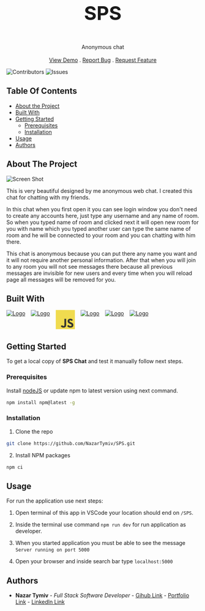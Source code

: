 <br/>
<p align="center">
  <h3 align="center" style="font-size: 50px;">SPS</h3>

  <p align="center">
    Anonymous chat
    <br/>
    <br/>
    <a href="https://sps-chat.onrender.com/">View Demo</a>
    .
    <a href="https://github.com/NazarTymiv/SPS/issues">Report Bug</a>
    .
    <a href="https://github.com/NazarTymiv/SPS/issues">Request Feature</a>
  </p>
</p>

![Contributors](https://img.shields.io/github/contributors/NazarTymiv/SPS?color=dark-green) ![Issues](https://img.shields.io/github/issues/NazarTymiv/SPS) 

## Table Of Contents

* [About the Project](#about-the-project)
* [Built With](#built-with)
* [Getting Started](#getting-started)
  * [Prerequisites](#prerequisites)
  * [Installation](#installation)
* [Usage](#usage)
* [Authors](#authors)

## About The Project

![Screen Shot](https://nazar-tymiv.netlify.app/static/media/06.baa088dd771ea4d671bc.png)

This is very beautiful designed by me anonymous web chat. I created this chat for chatting with my friends. 

In this chat when you first open it you can see login window you don't need to create any accounts here, just type any username and any name of room. So when you typed name of room and clicked next it will open new room for you with name which you typed another user can type the same name of room and he will be connected to your room and you can chatting with him there. 

This chat is anonymous because you can put there any name you want and it will not require another personal information. After that when you will join to any room you will not see messages there because all previous messages are invisible for new users and every time when you will reload page all messages will be removed for you.

## Built With

<div style="display: flex;">
  <a href="https://www.w3schools.com/html/" style="margin-right: 15px;">
      <img src="https://static.wikia.nocookie.net/logopedia/images/1/19/HTML5_shield.svg/revision/latest?cb=20210709052138" alt="Logo" width="50">
  </a>

  <a href="https://www.w3schools.com/css/" style="margin-right: 15px;">
      <img src="https://dev.iamvdo.me/css3.png" alt="Logo" width="50">
  </a>

  <a href="https://www.w3schools.com/js/" style="margin-right: 15px;">
      <img src="https://raw.githubusercontent.com/voodootikigod/logo.js/master/js.png" alt="Logo" width="50">
  </a>

  <a href="https://nodejs.org/en" style="margin-right: 15px;">
      <img src="https://cdn.iconscout.com/icon/free/png-256/free-node-js-1174925.png?f=webp" alt="Logo" width="50">
  </a>

  <a href="https://socket.io/" style="margin-right: 15px;">
      <img src="https://cdn.icon-icons.com/icons2/2389/PNG/512/socket_io_logo_icon_144874.png" alt="Logo" width="50">
  </a>
  
  <a href="https://www.figma.com/" style="margin-right: 15px;">
      <img src="https://cdn.sanity.io/images/599r6htc/regionalized/46a76c802176eb17b04e12108de7e7e0f3736dc6-1024x1024.png" alt="Logo" width="50">
  </a>
</div>


## Getting Started

To get a local copy of **SPS Chat** and test it manually follow next steps.

### Prerequisites
Install [nodeJS](https://nodejs.org/en/download/current) or update npm to latest version using next command.

```sh
npm install npm@latest -g
```

### Installation

1. Clone the repo

```sh
git clone https://github.com/NazarTymiv/SPS.git
```

2. Install NPM packages

```sh
npm ci
```

## Usage

For run the application use next steps:

1. Open terminal of this app in VSCode your location should end on `/SPS`.

2. Inside the terminal use command `npm run dev` for run application as developer.

4. When you started application you must be able to see the message `Server running on port 5000`

5. Open your browser and inside search bar type `localhost:5000`

## Authors

* **Nazar Tymiv** - *Full Stack Software Developer* - [Gihub Link](https://github.com/NazarTymiv) - [Portfolio Link](https://nazar-tymiv.netlify.app/) - [LinkedIn Link](https://www.linkedin.com/in/nazar-tymiv/)

